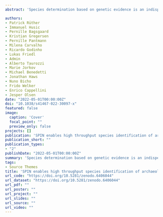 ```yaml
---
abstract: 'Species determination based on genetic evidence is an indispensable tool in archaeology, forensics, ecology, and food authentication. Most available analytical approaches involve compromises with regard to the number of detectable species, high cost due to low throughput, or a labor-intensive manual process. Here, we introduce “Species by Proteome INvestigation” (SPIN), a shotgun proteomics workflow for analyzing archaeological bone capable of querying over 150 mammalian species by liquid chromatography-tandem mass spectrometry (LC-MS/MS). Rapid peptide chromatography and data-independent acquisition (DIA) with throughput of 200 samples per day reduce expensive MS time, whereas streamlined sample preparation and automated data interpretation save labor costs. We confirm the successful classification of known reference bones, including domestic species and great apes, beyond the taxonomic resolution of the conventional peptide mass fingerprinting (PMF)-based Zooarchaeology by Mass Spectrometry (ZooMS) method. In a blinded study of degraded Iron-Age material from Scandinavia, SPIN produces reproducible results between replicates, which are consistent with morphological analysis. Finally, we demonstrate the high throughput capabilities of the method in a high-degradation context by analyzing more than two hundred Middle and Upper Palaeolithic bones from Southern European sites with late Neanderthal occupation. While this initial study is focused on modern and archaeological mammalian bone, SPIN will be open and expandable to other biological tissues and taxa.'

authors:
- Patrick Rüther
- Immanuel Husic
- Pernille Bagsgaard
- Kristian Gregersen
- Pernille Pantmann
- Milena Carvalho
- Ricardo Godinho
- Lukas Friedl
- Admin
- Alberto Taurozzi
- Marie Jorkov
- Michael Benedetti
- Jonathan Haws
- Nuno Bicho
- Frido Welker
- Enrico Cappellini
- Jesper Olsen
date: "2022-05-01T00:00:00Z"
doi: "10.1038/s41467-022-30097-x"
featured: false
image:
  caption: 'Cover'
  focal_point: ""
  preview_only: false
projects: []
publication: 'SPIN enables high throughput species identification of archaeological bone by proteomics'
publication_short: ""
publication_types:
- "2"
publishDate: "2022-05-01T00:00:00Z"
summary: 'Species determination based on genetic evidence is an indispensable tool in archaeology, forensics, ecology, and food authentication. Most available analytical approaches involve compromises with regard to the number of detectable species, high cost due to low throughput, or a labor-intensive manual process. Here, we introduce “Species by Proteome INvestigation” (SPIN), a shotgun proteomics workflow for analyzing archaeological bone capable of querying over 150 mammalian species by liquid chromatography-tandem mass spectrometry (LC-MS/MS). Rapid peptide chromatography and data-independent acquisition (DIA) with throughput of 200 samples per day reduce expensive MS time, whereas streamlined sample preparation and automated data interpretation save labor costs. We confirm the successful classification of known reference bones, including domestic species and great apes, beyond the taxonomic resolution of the conventional peptide mass fingerprinting (PMF)-based Zooarchaeology by Mass Spectrometry (ZooMS) method. In a blinded study of degraded Iron-Age material from Scandinavia, SPIN produces reproducible results between replicates, which are consistent with morphological analysis. Finally, we demonstrate the high throughput capabilities of the method in a high-degradation context by analyzing more than two hundred Middle and Upper Palaeolithic bones from Southern European sites with late Neanderthal occupation. While this initial study is focused on modern and archaeological mammalian bone, SPIN will be open and expandable to other biological tissues and taxa.'
tags:
- Source Themes
title: 'SPIN enables high throughput species identification of archaeological bone by proteomics'
url_code: "https://doi.org/10.5281/zenodo.6406044"
url_dataset: "https://doi.org/10.5281/zenodo.6406044"
url_pdf: ""
url_poster: ""
url_project: ""
url_slides: ""
url_source: ""
url_video: ""
---
```

